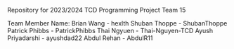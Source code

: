 Repository for 2023/2024 TCD Programming Project Team 15

Team Member Name:
Brian Wang - hexlth
Shuban Thoppe - ShubanThoppe
Patrick Phibbs - PatrickPhibbs
Thai Ngyuen - Thai-Nguyen-TCD
Ayush Priyadarshi - ayushdad22
Abdul Rehan - AbdulR11

